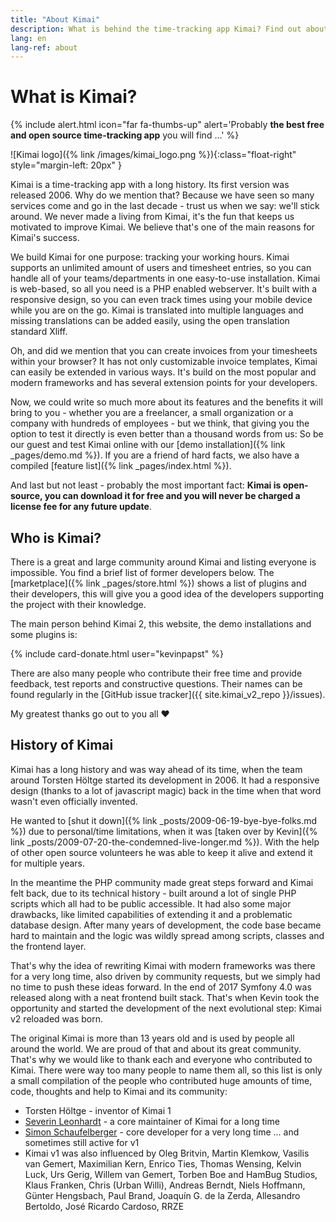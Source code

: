 ```yaml
---
title: "About Kimai"
description: What is behind the time-tracking app Kimai? Find out about it, its history and developer.
lang: en
lang-ref: about
---
```


# What is Kimai?

{% include alert.html icon="far fa-thumbs-up" alert='Probably <strong>the best free and open source time-tracking app</strong> you will find ...' %}

![Kimai logo]({% link /images/kimai_logo.png %}){:class="float-right" style="margin-left: 20px" }

Kimai is a time-tracking app with a long history. Its first version was released 2006. Why do we mention that? 
Because we have seen so many services come and go in the last decade - trust us when we say: we'll stick around. 
We never made a living from Kimai, it's the fun that keeps us motivated to improve Kimai. We believe that's one of the main reasons for Kimai's success.

We build Kimai for one purpose: tracking your working hours. Kimai supports an unlimited amount of users and timesheet entries, 
so you can handle all of your teams/departments in one easy-to-use installation. 
Kimai is web-based, so all you need is a PHP enabled webserver. It's built with a responsive design, so you can even track times using your mobile device while you are on the go. 
Kimai is translated into multiple languages and missing translations can be added easily, using the open translation standard Xliff.

Oh, and did we mention that you can create invoices from your timesheets within your browser? It has not only customizable 
invoice templates, Kimai can easily be extended in various ways. It's build on the most popular and modern frameworks and has several
extension points for your developers.
    
Now, we could write so much more about its features and the benefits it will bring to you - whether you are a freelancer, 
a small organization or a company with hundreds of employees - but we think, that giving you the option to test it directly is even better than a thousand words from us:
So be our guest and test Kimai online with our [demo installation]({% link _pages/demo.md %}). If you are a friend of hard facts, we also have a compiled [feature list]({% link _pages/index.html %}).

And last but not least - probably the most important fact: **Kimai is open-source, you can download it for free and you will never be charged a license fee for any future update**.

## Who is Kimai?

There is a great and large community around Kimai and listing everyone is impossible. You find a brief list of former developers below.
The [marketplace]({% link _pages/store.html %}) shows a list of plugins and their developers, this will give you a good idea of the developers 
supporting the project with their knowledge.

The main person behind Kimai 2, this website, the demo installations and some plugins is:

{% include card-donate.html user="kevinpapst" %}

There are also many people who contribute their free time and provide feedback, test reports and constructive questions. 
Their names can be found regularly in the [GitHub issue tracker]({{ site.kimai_v2_repo }}/issues). 

My greatest thanks go out to you all ❤️   

## History of Kimai

Kimai has a long history and was way ahead of its time, when the team around Torsten Höltge started its development in 2006. 
It had a responsive design (thanks to a lot of javascript magic) back in the time when that word wasn't even officially invented.

He wanted to [shut it down]({% link _posts/2009-06-19-bye-bye-folks.md %}) due to personal/time limitations, when it was [taken over by Kevin]({% link _posts/2009-07-20-the-condemned-live-longer.md %}).
With the help of other open source volunteers he was able to keep it alive and extend it for multiple years.

In the meantime the PHP community made great steps forward and Kimai felt back, due to its technical history - built around a lot of single PHP scripts which all had to be public accessible.
It had also some major drawbacks, like limited capabilities of extending it and a problematic database design. After many years of development, the code base became hard to maintain and the logic was wildly spread among scripts, classes and the frontend layer.
 
That's why the idea of rewriting Kimai with modern frameworks was there for a very long time, also driven by community requests, but we simply had no time to push these ideas forward.
In the end of 2017 Symfony 4.0 was released along with a neat frontend built stack.
That's when Kevin took the opportunity and started the development of the next evolutional step: Kimai v2 reloaded was born.

The original Kimai is more than 13 years old and is used by people all around the world. We are proud of that and about its great community. 
That's why we would like to thank each and everyone who contributed to Kimai.
There were way too many people to name them all, so this list is only a small compilation of the people who contributed huge amounts of time, code, thoughts and help to Kimai and its community:
 
- Torsten Höltge - inventor of Kimai 1
- [Severin Leonhardt](https://github.com/ServiusHack) - a core maintainer of Kimai for a long time
- [Simon Schaufelberger](https://github.com/simonschaufi) - core developer for a very long time ... and sometimes still active for v1
- Kimai v1 was also influenced by Oleg Britvin, Martin Klemkow, Vasilis van Gemert, Maximilian Kern, Enrico Ties, Thomas Wensing, Kelvin Luck, Urs Gerig, Willem van Gemert, Torben Boe and HamBug Studios, Klaus Franken, Chris (Urban Willi), Andreas Berndt, Niels Hoffmann, Günter Hengsbach, Paul Brand, Joaquín G. de la Zerda, Allesandro Bertoldo, José Ricardo Cardoso, RRZE 
